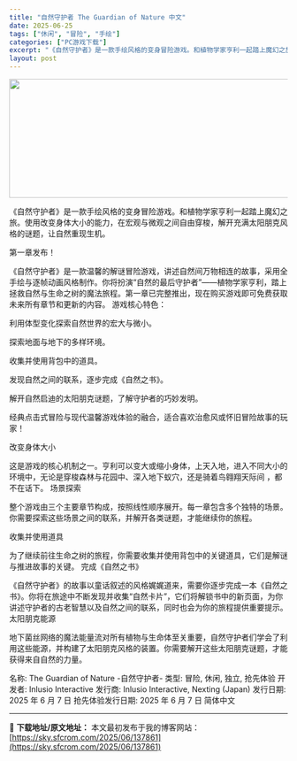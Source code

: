 ```yaml
---
title: "自然守护者 The Guardian of Nature 中文"
date: 2025-06-25
tags: ["休闲", "冒险", "手绘"]
categories: ["PC游戏下载"]
excerpt: "《自然守护者》是一款手绘风格的变身冒险游戏。和植物学家亨利一起踏上魔幻之旅。使用改变身体大小的能力，在宏观与微观之间自由穿梭，解开充满太阳朋克风格的谜题，让自然重现生机。 第一章发布！ 《自然守护者》是一款温馨的解谜冒险游戏，讲述自然间万物相连的故事，采用全手绘与逐帧动画风格制作。你将扮演“自然的最&hellip;"
layout: post
---
```


<img class="aligncenter size-full wp-image-137862" src="https://sky.sfcrom.com/wp-content/uploads/2025/06/2025062501321374.webp" alt="" width="660" height="215" />

《自然守护者》是一款手绘风格的变身冒险游戏。和植物学家亨利一起踏上魔幻之旅。使用改变身体大小的能力，在宏观与微观之间自由穿梭，解开充满太阳朋克风格的谜题，让自然重现生机。

第一章发布！

《自然守护者》是一款温馨的解谜冒险游戏，讲述自然间万物相连的故事，采用全手绘与逐帧动画风格制作。你将扮演“自然的最后守护者”——植物学家亨利，踏上拯救自然与生命之树的魔法旅程。第一章已完整推出，现在购买游戏即可免费获取未来所有章节和更新的内容。
游戏核心特色：

利用体型变化探索自然世界的宏大与微小。

探索地面与地下的多样环境。

收集并使用背包中的道具。

发现自然之间的联系，逐步完成《自然之书》。

解开自然启迪的太阳朋克谜题，了解守护者的巧妙发明。

经典点击式冒险与现代温馨游戏体验的融合，适合喜欢治愈风或怀旧冒险故事的玩家！

改变身体大小

这是游戏的核心机制之一。亨利可以变大或缩小身体，上天入地，进入不同大小的环境中，无论是穿梭森林与花园中、深入地下蚁穴，还是骑着鸟翱翔天际间 ，都不在话下。
场景探索

整个游戏由三个主要章节构成，按照线性顺序展开。每一章包含多个独特的场景。你需要探索这些场景之间的联系，并解开各类谜题，才能继续你的旅程。

收集并使用道具

为了继续前往生命之树的旅程，你需要收集并使用背包中的关键道具，它们是解谜与推进故事的关键。
完成《自然之书》

《自然守护者》的故事以童话叙述的风格娓娓道来，需要你逐步完成一本《自然之书》。你将在旅途中不断发现并收集“自然卡片”，它们将解锁书中的新页面，为你讲述守护者的古老智慧以及自然之间的联系，同时也会为你的旅程提供重要提示。
太阳朋克能源

地下菌丝网络的魔法能量流对所有植物与生命体至关重要，自然守护者们学会了利用这些能源，并构建了太阳朋克风格的装置。你需要解开这些太阳朋克谜题，才能获得来自自然的力量。

名称: The Guardian of Nature -自然守护者-
类型: 冒险, 休闲, 独立, 抢先体验
开发者: Inlusio Interactive
发行商: Inlusio Interactive, Nexting (Japan)
发行日期: 2025 年 6 月 7 日
抢先体验发行日期: 2025 年 6 月 7 日
简体中文

---
📖 **下载地址/原文地址：** 本文最初发布于我的博客网站：[https://sky.sfcrom.com/2025/06/137861](https://sky.sfcrom.com/2025/06/137861)
